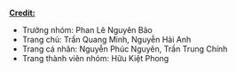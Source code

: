 <ins><b>Credit:</b></ins>
- Trưởng nhóm: Phan Lê Nguyên Bảo
- Trang chủ: Trần Quang Minh, Nguyễn Hải Anh
- Trang cá nhân: Nguyễn Phúc Nguyên, Trần Trung Chính
- Trang thành viên nhóm: Hữu Kiệt Phong
